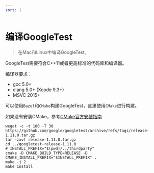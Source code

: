 ```yaml
---
sort: 1
---
```




# 编译GoogleTest

> 在Mac和Linux中编译GoogleTest。

GoogleTest需要符合C++11或者更高标准的代码库和编译器。

编译器要求：

+ gcc 5.0+
+ clang 5.0+ (Xcode 9.3+)
+ MSVC 2015+

可以使用`Bazel`和`CMake`构建GoogleTest，这里使用`CMake`进行构建。

如果没有安装CMake，参考[CMake官方安装指南](https://cmake.org/install)

```shell
weget -c -t 100 -T 30 https://github.com/google/googletest/archive/refs/tags/release-1.11.0.tar.gz
tar -zxvf release-1.11.0.tar.gz
cd ../googletest-release-1.11.0
# INSTALL_PREFIX="$(pwd)/../thirdparty"
cmake -D CMAKE_BUILD_TYPE=RELEASE -D CMAKE_INSTALL_PREFIX="$INSTALL_PREFIX" .
make -j 2
make install
```







